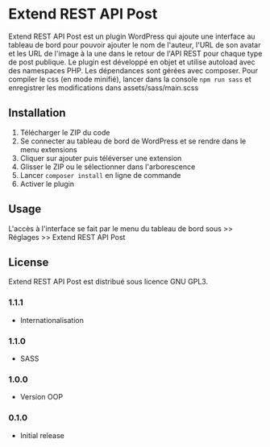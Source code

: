 ﻿# Extend REST API Post

Extend REST API Post est un plugin WordPress qui ajoute une interface au tableau de bord pour pouvoir ajouter le nom de l'auteur, l'URL de son avatar et les URL de l'image à la une dans le retour de l'API REST pour chaque type de post publique.
Le plugin est développé en objet et utilise autoload avec des namespaces PHP. Les dépendances sont gérées avec composer.
Pour compiler le css (en mode minifié), lancer dans la console `npm run sass` et enregistrer les modifications dans assets/sass/main.scss


## Installation

1.	Télécharger le ZIP du code
1.	Se connecter au tableau de bord de WordPress et se rendre dans le menu extensions
1.	Cliquer sur ajouter puis téléverser une extension
1.  Glisser le ZIP ou le sélectionner dans l'arborescence
1. 	Lancer `composer install` en ligne de commande
1.  Activer le plugin

## Usage

L'accès à l'interface se fait par le menu du tableau de bord sous >> Réglages >> Extend REST API Post

## License

Extend REST API Post est distribué sous licence GNU GPL3.

### 1.1.1
* Internationalisation

### 1.1.0
* SASS

### 1.0.0
* Version OOP

### 0.1.0
* Initial release

